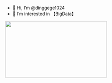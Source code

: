- 👋 Hi, I’m @dinggege1024
- 👀 I’m interested in 【BigData】

<!---
dinggege1024/dinggege1024 is a ✨ special ✨ repository because its `README.md` (this file) appears on your GitHub profile.
You can click the Preview link to take a look at your changes.
--->
  <img height="180em" width="80%" src="https://github-readme-stats.vercel.app/api?username=dinggege1024&count_private=true&show_icons=true&theme=cobalt"/>
